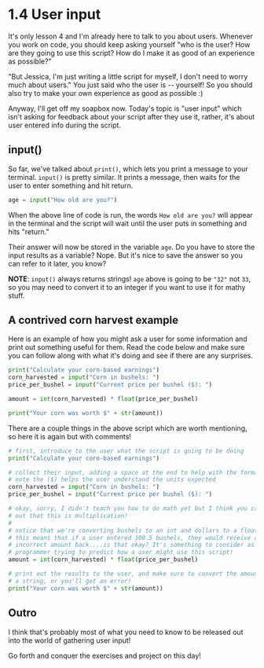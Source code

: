 # 1.4 User input

It's only lesson 4 and I'm already here to talk to you about users. Whenever you work on code, you should keep asking yourself "who is the user? How are they going to use this script? How do I make it as good of an experience as possible?"

"But Jessica, I'm just writing a little script for myself, I don't need to worry much about users." You just said who the user is -- yourself! So you should also try to make your own experience as good as possible :)

Anyway, I'll get off my soapbox now. Today's topic is "user input" which isn't asking for feedback about your script after they use it, rather, it's about user entered info during the script.

## input()

So far, we've talked about `print()`, which lets you print a message to your terminal. `input()` is pretty similar. It prints a message, then waits for the user to enter something and hit return.

```python
age = input("How old are you?")
```

When the above line of code is run, the words `How old are you?` will appear in the terminal and the script will wait until the user puts in something and hits "return."

Their answer will now be stored in the variable `age`. Do you have to store the input results as a variable? Nope. But it's nice to save the answer so you can refer to it later, you know?

__NOTE__: `input()` always returns strings! `age` above is going to be `"32"` not `33`, so you may need to convert it to an integer if you want to use it for mathy stuff.

## A contrived corn harvest example

Here is an example of how you might ask a user for some information and print out something useful for them. Read the code below and make sure you can follow along with what it's doing and see if there are any surprises.

```python
print("Calculate your corn-based earnings")
corn_harvested = input("Corn in bushels: ")
price_per_bushel = input("Current price per bushel ($): ")

amount = int(corn_harvested) * float(price_per_bushel)

print("Your corn was worth $" + str(amount))
```

There are a couple things in the above script which are worth mentioning, so here it is again but with comments!

```python
# first, introduce to the user what the script is going to be doing
print("Calculate your corn-based earnings")

# collect their input, adding a space at the end to help with the formatting
# note the ($) helps the user understand the units expected
corn_harvested = input("Corn in bushels: ")
price_per_bushel = input("Current price per bushel ($): ")

# okay, sorry, I didn't teach you how to do math yet but I think you can figure
# out that this is multiplication!
# 
# notice that we're converting bushels to an int and dollars to a float.
# this means that if a user entered 100.5 bushels, they would receive an
# incorrect amount back....is that okay? It's something to consider as the
# programmer trying to predict how a user might use this script!
amount = int(corn_harvested) * float(price_per_bushel)

# print out the results to the user, and make sure to convert the amount into
# a string, or you'll get an error!
print("Your corn was worth $" + str(amount))
```

## Outro

I think that's probably most of what you need to know to be released out into the world of gathering user input!

Go forth and conquer the exercises and project on this day!
